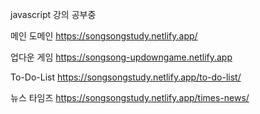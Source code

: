
javascript 강의 공부중

메인 도메인
https://songsongstudy.netlify.app/

업다운 게임
https://songsong-updowngame.netlify.app

To-Do-List
https://songsongstudy.netlify.app/to-do-list/

뉴스 타임즈
https://songsongstudy.netlify.app/times-news/
